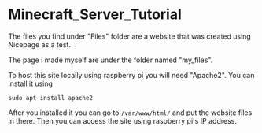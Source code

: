 # Minecraft_Server_Tutorial

The files you find under "Files" folder are a website that was created using Nicepage as a test.

The page i made myself are under the folder named "my_files".

To host this site locally using raspberry pi you will need "Apache2". You can install it using
```
sudo apt install apache2
```

After you installed it you can go to ```/var/www/html/``` and put the website files in there. Then you can access the site using raspberry pi's IP address.
